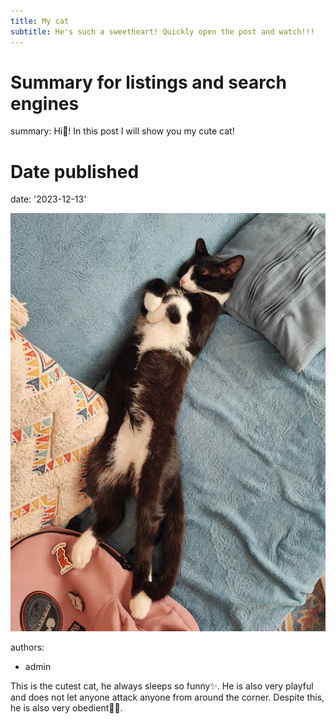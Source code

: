 ```yaml
---
title: My cat
subtitle: He's such a sweetheart! Quickly open the post and watch!!!
---
```

# Summary for listings and search engines
summary: Hi👋! In this post I will show you my cute cat!

# Date published
date: '2023-12-13'

![jpg](featured.jpg)

authors:
  - admin


This is the cutest cat, he always sleeps so funny✨. He is also very playful and does not let anyone attack anyone from around the corner. Despite this, he is also very obedient🚫💩.


